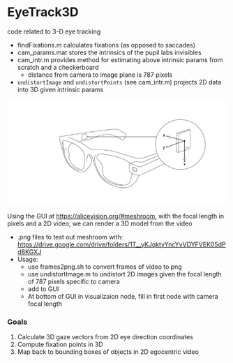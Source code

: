 # EyeTrack3D
code related to 3-D eye tracking

* findFixations.m calculates fixations (as opposed to saccades)
* cam_params.mat stores the intrinsics of the pupil labs invisibles 
* cam_intr.m provides method for estimating above intrinsic params from scratch and a checkerboard
  * distance from camera to image plane is 787 pixels
* `undistortImage` and `undistortPoints` (see cam_intr.m) projects 2D data into 3D given intrinsic params

![](/image.png)


Using the GUI at https://alicevision.org/#meshroom, with the focal length in pixels and a 2D video, we can render a 3D model from the video
- .png files to test out meshroom with: https://drive.google.com/drive/folders/1T__yKJqktyYncYvVDYFVEK05dPd8KGXJ
- Usage:
  - use frames2png.sh to convert frames of video to png
  - use undistortImage.m to undistort 2D images given the focal length of 787 pixels specific to camera
  - add to GUI 
  - At bottom of GUI in visualizaion node, fill in first node with camera focal length


### Goals

1. Calculate 3D gaze vectors from 2D eye direction coordinates
2. Compute fixation points in 3D
3. Map back to bounding boxes of objects in 2D egocentric video

